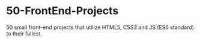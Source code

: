# 50-FrontEnd-Projects

50 small front-end projects that utilize HTML5, CSS3 and JS (ES6 standard) to their fullest.
